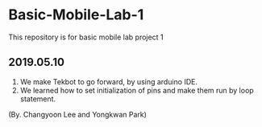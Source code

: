 # Basic-Mobile-Lab-1
This repository is for basic mobile lab project 1

## 2019.05.10
1. We make Tekbot to go forward, by using arduino IDE.
2. We learned how to set initialization of pins and make them run by loop statement.

(By. Changyoon Lee and Yongkwan Park)
